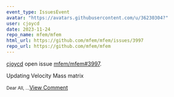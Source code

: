 ```yaml
---
event_type: IssuesEvent
avatar: "https://avatars.githubusercontent.com/u/36230304?"
user: cjoycd
date: 2023-11-24
repo_name: mfem/mfem
html_url: https://github.com/mfem/mfem/issues/3997
repo_url: https://github.com/mfem/mfem
---
```


<a href='https://github.com/cjoycd' target='_blank'>cjoycd</a> open issue <a href='https://github.com/mfem/mfem/issues/3997' target='_blank'>mfem/mfem#3997</a>.

<p>Updating Velocity Mass matrix</p><small>Dear All,...</small><a href='https://github.com/mfem/mfem/issues/3997' target='_blank'>View Comment</a>